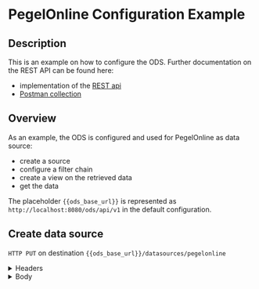# PegelOnline Configuration Example

## Description

This is an example on how to configure the ODS. Further documentation on the REST API can be found here:
- implementation of the [REST api](https://github.com/jvalue/open-data-service/tree/master/server/src/main/java/org/jvalue/ods/rest)
- [Postman collection](https://www.getpostman.com/collections/25d694d4ba21348c5530)


## Overview

As an example, the ODS is configured and used for PegelOnline as data source:
- create a source
- configure a filter chain
- create a view on the retrieved data
- get the data

The placeholder `{{ods_base_url}}` is represented as `http://localhost:8080/ods/api/v1` in the default configuration.

## Create data source

`HTTP PUT` on destination `{{ods_base_url}}/datasources/pegelonline`

<details><summary>Headers</summary>

Header | Value
|---|---|
Content-Type | application/json
Authorization | Basic YWRtaW46N2tweWd2YXF0M3FwM25lMnY4YnpxYzJkcmdq

</details>


<details><summary>Body</summary>

```$json
{
  "domainIdKey": "/gaugeId",
  "schema":
  {
    "$schema": "http://json-schema.org/draft-04/schema#",
    "type": "object",
    "properties": {
        "uuid": {
            "type": "string"
        },
        "number": {
            "type": "string"
        },
        "shortname": {
            "type": "string"
        },
        "longname": {
            "type": "string"
        },
        "km": {
            "type": "number"
        },
        "agency": {
            "type": "string"
        },
        "longitude": {
            "type": "number"
        },
        "latitude": {
            "type": "number"
        },
        "water": {
            "type": "object",
            "properties": {
                "shortname": {
                    "type": "string"
                },
                "longname": {
                    "type": "string"
                }
            }
        },
        "timeseries": {
            "type": "array",
            "items": {
                "type": "object",
                "properties": {
                    "shortname": {
                        "type": "string"
                    },
                    "longname": {
                        "type": "string"
                    },
                    "unit": {
                        "type": "string"
                    },
                    "equidistance": {
                        "type": "integer"
                    },
                    "currentMeasurement": {
                        "type": "object",
                        "properties": {
                            "timestamp": {
                                "type": "string"
                            },
                            "value": {
                                "type": "number"
                            },
                            "trend": {
                                "type": "integer"
                            },
                            "stateMnwMhw": {
                                "type": "string"
                            },
                            "stateNswHsw": {
                                "type": "string"
                            }
                        }
                    },
                    "gaugeZero": {
                        "type": "object",
                        "properties": {
                            "unit": {
                                "type": "string"
                            },
                            "value": {
                                "type": "integer"
                            },
                            "validFrom": {
                                "type": "string"
                            }
                        }
                    },
                    "characteristicValues": {
                        "type": "array",
                        "items": {
                            "type": "object",
                            "properties": {
                                "shortname": {
                                    "type": "string"
                                },
                                "longname": {
                                    "type": "string"
                                },
                                "unit": {
                                    "type": "string"
                                },
                                "value": {
                                    "type": "integer"
                                },
                                "validFrom": {
                                    "type": "string"
                                },
                                "timespanStart": {
                                    "type": "string"
                                },
                                "timespanEnd": {
                                    "type": "string"
                                },
                                "occurrences": {
                                    "type": "array",
                                    "items": {
                                        "type": "string"
                                    }
                                }
                            }
                        }
                    }
                }
            }
        }
    }
  },
  "metaData": {
    "name": "de-pegelonline",
    "title": "pegelonline",
    "author": "Wasser- und Schifffahrtsverwaltung des Bundes (WSV)",
    "authorEmail": "https://www.pegelonline.wsv.de/adminmail",
    "notes": "PEGELONLINE stellt kostenfrei tagesaktuelle Rohwerte verschiedener gewÃƒÂ¤sserkundlicher Parameter (z.B. Wasserstand) der Binnen- und KÃƒÂ¼stenpegel der WasserstraÃƒÅ¸en des Bundes bis maximal 30 Tage rÃƒÂ¼ckwirkend zur Ansicht und zum Download bereit.",
    "url": "https://www.pegelonline.wsv.de",
    "termsOfUse": "http://www.pegelonline.wsv.de/gast/nutzungsbedingungen"
  }
}
```
</datails>




## Configure filter chain
`HTTP PUT` on destination `{{ods_base_url}}/datasources/pegelonline/filterChains/mainFilter`

<details><summary>Headers</summary>

Header | Value
|---|---|
Content-Type | application/json
Authorization | Basic YWRtaW46N2tweWd2YXF0M3FwM25lMnY4YnpxYzJkcmdq

</details>


<details><summary>Body</summary>

```$json
{
  "processors" : [
    {
      "name" : "JsonSourceAdapter",
      "arguments" : {
        "sourceUrl" : "http://pegelonline.wsv.de/webservices/rest-api/v2/stations.json?includeTimeseries=true&includeCurrentMeasurement=true&includeCharacteristicValues=true"
      }
    },
    {
      "name" : "PegelOnlineMerger",
      "arguments" : { }
    },
    {
      "name" : "DbInsertionFilter",
      "arguments" : {
        "updateData" : true
      }
    },
    {
      "name" : "NotificationFilter",
      "arguments" : { }
    }
  ],
  "executionInterval" : {
    "period" : 60,
    "unit" : "MINUTES"
  }
}
```
</datails>


## Configure data view
`HTTP PUT` on destination `{{ods_base_url}}/datasources/pegelonline/views/someView`

<details><summary>Headers</summary>

Header | Value
|---|---|
Content-Type | application/json
Authorization | Basic YWRtaW46N2tweWd2YXF0M3FwM25lMnY4YnpxYzJkcmdq

</details>


<details><summary>Body</summary>

```$json
{
  "mapFunction": "function(doc) { emit(doc.viewId, doc); }"
}
```
</datails>


## Get the data
`HTTP GET` on destination `{{ods_base_url}}/datasources/pegelonline/views/someView?execute=true`

<details><summary>Headers</summary>

Header | Value
|---|---|
Content-Type | application/json
Authorization | Basic YWRtaW46N2tweWd2YXF0M3FwM25lMnY4YnpxYzJkcmdq

</details>
